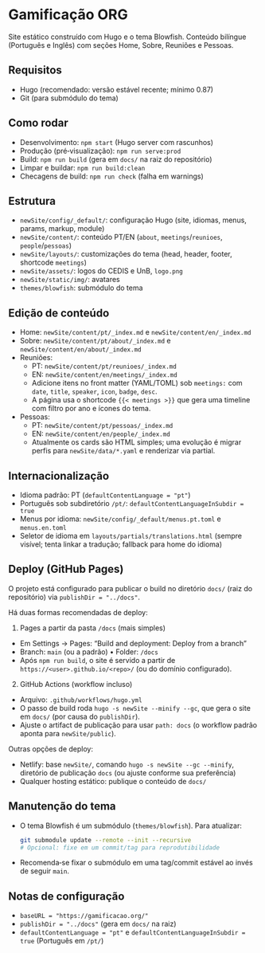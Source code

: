 # Gamificação ORG

Site estático construído com Hugo e o tema Blowfish. Conteúdo bilíngue (Português e Inglês) com seções Home, Sobre, Reuniões e Pessoas.

## Requisitos
- Hugo (recomendado: versão estável recente; mínimo 0.87)
- Git (para submódulo do tema)

## Como rodar
- Desenvolvimento: `npm start` (Hugo server com rascunhos)
- Produção (pré‑visualização): `npm run serve:prod`
- Build: `npm run build` (gera em `docs/` na raiz do repositório)
- Limpar e buildar: `npm run build:clean`
- Checagens de build: `npm run check` (falha em warnings)

## Estrutura
- `newSite/config/_default/`: configuração Hugo (site, idiomas, menus, params, markup, module)
- `newSite/content/`: conteúdo PT/EN (`about`, `meetings`/`reunioes`, `people`/`pessoas`)
- `newSite/layouts/`: customizações do tema (head, header, footer, shortcode `meetings`)
- `newSite/assets/`: logos do CEDIS e UnB, `logo.png`
- `newSite/static/img/`: avatares
- `themes/blowfish`: submódulo do tema

## Edição de conteúdo
- Home: `newSite/content/pt/_index.md` e `newSite/content/en/_index.md`
- Sobre: `newSite/content/pt/about/_index.md` e `newSite/content/en/about/_index.md`
- Reuniões:
  - PT: `newSite/content/pt/reunioes/_index.md`
  - EN: `newSite/content/en/meetings/_index.md`
  - Adicione itens no front matter (YAML/TOML) sob `meetings:` com `date`, `title`, `speaker`, `icon`, `badge`, `desc`.
  - A página usa o shortcode `{{< meetings >}}` que gera uma timeline com filtro por ano e ícones do tema.
- Pessoas:
  - PT: `newSite/content/pt/pessoas/_index.md`
  - EN: `newSite/content/en/people/_index.md`
  - Atualmente os cards são HTML simples; uma evolução é migrar perfis para `newSite/data/*.yaml` e renderizar via partial.

## Internacionalização
- Idioma padrão: PT (`defaultContentLanguage = "pt"`)
- Português sob subdiretório `/pt/`: `defaultContentLanguageInSubdir = true`
- Menus por idioma: `newSite/config/_default/menus.pt.toml` e `menus.en.toml`
- Seletor de idioma em `layouts/partials/translations.html` (sempre visível; tenta linkar a tradução; fallback para home do idioma)

## Deploy (GitHub Pages)
O projeto está configurado para publicar o build no diretório `docs/` (raiz do repositório) via `publishDir = "../docs"`.

Há duas formas recomendadas de deploy:

1) Pages a partir da pasta `/docs` (mais simples)
- Em Settings → Pages: “Build and deployment: Deploy from a branch”
- Branch: `main` (ou a padrão) • Folder: `/docs`
- Após `npm run build`, o site é servido a partir de `https://<user>.github.io/<repo>/` (ou do domínio configurado).

2) GitHub Actions (workflow incluso)
- Arquivo: `.github/workflows/hugo.yml`
- O passo de build roda `hugo -s newSite --minify --gc`, que gera o site em `docs/` (por causa do `publishDir`).
- Ajuste o artifact de publicação para usar `path: docs` (o workflow padrão aponta para `newSite/public`).

Outras opções de deploy:
- Netlify: base `newSite/`, comando `hugo -s newSite --gc --minify`, diretório de publicação `docs` (ou ajuste conforme sua preferência)
- Qualquer hosting estático: publique o conteúdo de `docs/`

## Manutenção do tema
- O tema Blowfish é um submódulo (`themes/blowfish`). Para atualizar:
  ```bash
  git submodule update --remote --init --recursive
  # Opcional: fixe em um commit/tag para reprodutibilidade
  ```
- Recomenda‑se fixar o submódulo em uma tag/commit estável ao invés de seguir `main`.

## Notas de configuração
- `baseURL = "https://gamificacao.org/"`
- `publishDir = "../docs"` (gera em `docs/` na raiz)
- `defaultContentLanguage = "pt"` e `defaultContentLanguageInSubdir = true` (Português em `/pt/`)
